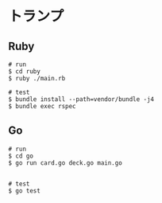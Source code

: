 # トランプ

## Ruby

```
# run
$ cd ruby
$ ruby ./main.rb

# test
$ bundle install --path=vendor/bundle -j4
$ bundle exec rspec
```

## Go

```
# run
$ cd go
$ go run card.go deck.go main.go


# test
$ go test
```

